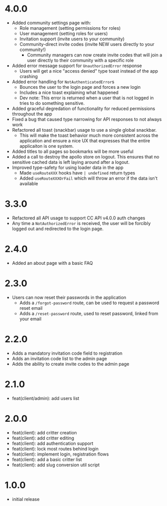 # 4.0.0

- Added community settings page with:
  - Role management (setting permissions for roles)
  - User management (setting roles for users)
  - Invitation support (invite users to your community)
  - Community-direct invite codes (invite NEW users directly to your community!)
    - Community managers can now create invite codes that will join a user directly to their community with a specific role
- Added error message support for `UnauthorizedError` response
  - Users will get a nice "access denied" type toast instead of the app crashing
- Added error handling for `NotAuthenticatedError`s
  - Bounces the user to the login page and forces a new login
  - Includes a nice toast explaining what happened
  - Dev note: This error is returned when a user that is not logged in tries
    to do something sensitive.
- Added graceful degredation of functionality for reduced permissions throughout the app
- Fixed a bug that caused type narrowing for API responses to not always work
- Refactored all toast (snackbar) usage to use a single global snackbar.
  - This will make the toast behavior much more consistent across the application
    and ensure a nice UX that expresses that the entire applicaiton is one system.
- Added titles to all pages so bookmarks will be more useful
- Added a call to destroy the apollo store on logout. This ensures that no
  sensitive cached data is left laying around after a logout.
- Improved type-safety for using loader data in the app
  - Made `useRouteXXX` hooks have `| undefined` return types
  - Added `useRouteXXXOrFail` which will throw an error if the data isn't available

# 3.3.0

- Refactored all API usage to support CC API v4.0.0 auth changes
- Any time a `NotAuthorizedError` is received, the user will be forcibly logged out and redirected to the login page.

# 2.4.0

- Added an about page with a basic FAQ

# 2.3.0

- Users can now reset their passwords in the application
  - Adds a `/forgot-password` route, can be used to request a password reset email
  - Adds a `/reset-password` route, used to reset password, linked from your email

# 2.2.0

- Adds a mandatory invitation code field to registration
- Adds an invitation code list to the admin page
- Adds the ability to create invite codes to the admin page

# 2.1.0

- feat(client/admin): add users list

# 2.0.0

- feat(client): add critter creation
- feat(client): add critter editing
- feat(client): add authentication support
- feat(client): lock most routes behind login
- feat(client): implement login, registration flows
- feat(client): add a basic critter list
- feat(client): add slug conversion util script

# 1.0.0

- initial release
